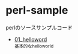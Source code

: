 perl-sample
===========

perlのソースサンプルコード

<ul>
    <li>
        <a href="https://github.com/mshige1979/perl-sample/tree/master/01_helloworld">01_helloword</a>
        <div>
            <small>
                基本的なhelloworld
            </small>
        </div>
    </li>
</ul>
